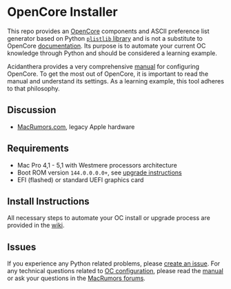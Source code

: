 # OpenCore Installer

This repo provides an [OpenCore](../../../../acidanthera/OpenCorePkg) components and ASCII preference list generator based on Python [`plistlib` library](https://docs.python.org/3.8/library/plistlib.html) and is not a substitute to OpenCore [documentation](../../../../acidanthera/OpenCorePkg/tree/master/Docs). Its purpose is to automate your current OC knowledge through Python and should be considered a learning example.

Acidanthera provides a very comprehensive [manual](../../../../acidanthera/OpenCorePkg/blob/master/Docs/Configuration.pdf) for configuring OpenCore. To get the most out of OpenCore, it is important to read the manual and understand its settings. As a learning example, this tool adheres to that philosophy.

## Discussion

- [MacRumors.com](https://forums.macrumors.com/threads/2283200/), legacy Apple hardware

## Requirements

- Mac Pro 4,1 - 5,1 with Westmere processors architecture
- Boot ROM version `144.0.0.0.0+`, see [upgrade instructions](https://forums.macrumors.com/threads/2142418/)
- EFI (flashed) or standard UEFI graphics card

## Install Instructions

All necessary steps to automate your OC install or upgrade process are provided in the [wiki](../../wiki).

## Issues

If you experience any Python related problems, please [create an issue](/../../issues). For any technical questions related to [OC configuration](../../../../acidanthera/OpenCorePkg/blob/master/Docs), please read the [manual](../../../../acidanthera/OpenCorePkg/tree/master/Docs) or ask your questions in the [MacRumors forums](https://forums.macrumors.com/threads/2283200/).
